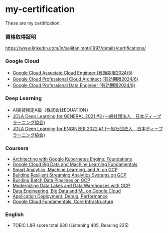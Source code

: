 # my-certification
These are my certification.
### 資格取得証明
https://www.linkedin.com/in/seijitanimoto1997/details/certifications/

### Google Cloud
- [Google Cloud Associate Cloud Engineer (有効期限2024/5)](https://www.credential.net/69b523ee-b88b-452f-be3d-c3eee294740e)
- [Google Cloud Professional Cloud Architect (有効期限2024/6)](https://www.credential.net/88c3139a-02a4-4fa6-ae53-944bc543ef66?key=bf71052df62f823ee927b58b8566900bef5795cc498311343a038b1b9580914d)
- [Google Cloud Professional Data Engineer (有効期限2024/8)](https://www.credential.net/136da6fb-cf74-4bda-a834-3ec4bc7cd5d0)

### Deep Learning
- AI実装検定A級（株式会社EQUATION）
- [JDLA Deep Learning for GENERAL 2021 #3
 (一般社団法人　日本ディープラーニング協会)](https://www.openbadge-global.com/ns/portal/openbadge/public/assertions/detail/RnpqUDZwU1EwRm5STC8rd1FUMlV5UT09)
- [JDLA Deep Learning for ENGINEER 2022 #1
 (一般社団法人　日本ディープラーニング協会)](https://www.openbadge-global.com/ns/portal/openbadge/public/assertions/detail/OVd1eFE4OGRNYmc1alkyRXJnNDNvQT09)

### Coursera
- [Architecting with Google Kubernetes Engine: Foundations](https://www.coursera.org/account/accomplishments/verify/L7F7E7GALDXE)
- [Google Cloud Big Data and Machine Learning Fundamentals](https://www.coursera.org/account/accomplishments/verify/HLZYDN3ST9FE)
- [Smart Analytics, Machine Learning, and AI on GCP](https://www.coursera.org/account/accomplishments/verify/23YW9ZGRPCZS)
- [Building Resilient Streaming Analytics Systems on GCP](https://www.coursera.org/account/accomplishments/verify/F8CGP58U7BL9)
- [Building Batch Data Pipelines on GCP](https://www.coursera.org/account/accomplishments/verify/MA8FQ6HNH6LF)
- [Modernizing Data Lakes and Data Warehouses with GCP](https://www.coursera.org/account/accomplishments/verify/RQQ32B9PV5QX)
- [Data Engineering, Big Data and ML on Google Cloud](https://www.coursera.org/account/accomplishments/specialization/PVLF2RH6GG94)
- [Application Deployment, Debug, Performance](https://www.coursera.org/account/accomplishments/verify/ZWY2X8EULHNL)
- [Google Cloud Fundamentals: Core Infrastructure](https://www.coursera.org/account/accomplishments/verify/YQ7GYB23UKC6)

### English
- TOEIC L&R score total 630 (Listening 405, Reading 225)

